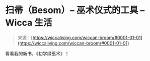 <!--yml

category: 未分类

date: 2024-06-12 18:26:36

-->

# 扫帚（Besom）– 巫术仪式的工具 – Wicca 生活

> 来源：[https://wiccaliving.com/wiccan-broom/#0001-01-01](https://wiccaliving.com/wiccan-broom/#0001-01-01)

看看我的新书，《初学绿巫术》！
